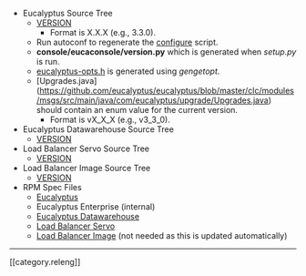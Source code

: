   * Eucalyptus Source Tree
      * [VERSION](https://github.com/eucalyptus/eucalyptus/blob/master/VERSION)
          * Format is X.X.X (e.g., 3.3.0).
      * Run autoconf to regenerate the [configure](https://github.com/eucalyptus/eucalyptus/blob/master/configure) script.
      * **console/eucaconsole/version.py** which is generated when _setup.py_ is run.
      * [eucalyptus-opts.h](https://github.com/eucalyptus/eucalyptus/blob/master/clc/modules/bootstrap/src/main/native/eucalyptus-opts.h) is generated using _gengetopt_.
      * [Upgrades.java] (https://github.com/eucalyptus/eucalyptus/blob/master/clc/modules/msgs/src/main/java/com/eucalyptus/upgrade/Upgrades.java) should contain an enum value for the current version.
          * Format is vX_X_X (e.g., v3_3_0).
  * Eucalyptus Datawarehouse Source Tree
      * [VERSION](https://github.com/eucalyptus/bodega/blob/master/VERSION)
  * Load Balancer Servo Source Tree
      * [VERSION](https://github.com/eucalyptus/load-balancer-servo/blob/master/VERSION)
  * Load Balancer Image Source Tree
      * [VERSION](https://github.com/eucalyptus/load-balancer-image/blob/master/VERSION)
  * RPM Spec Files
      * [Eucalyptus](https://github.com/eucalyptus/eucalyptus-rpmspec/blob/master/eucalyptus.spec)
      * Eucalyptus Enterprise (internal)
      * [Eucalyptus Datawarehouse](https://github.com/eucalyptus/bodega-rpmspec/blob/master/bodega.spec)
      * [Load Balancer Servo](https://github.com/eucalyptus/load-balancer-servo/blob/master/load-balancer-servo.spec)
      * [Load Balancer Image](https://github.com/eucalyptus/load-balancer-image/blob/master/eucalyptus-load-balancer-image.spec) (not needed as this is updated automatically)

*****

[[category.releng]]